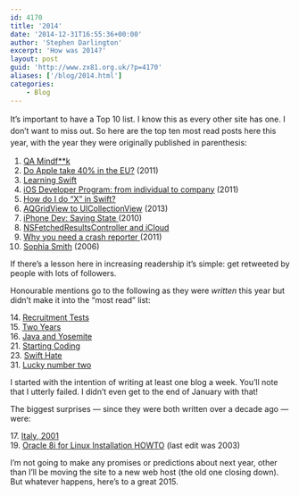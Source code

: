 ```yaml
---
id: 4170
title: '2014'
date: '2014-12-31T16:55:36+00:00'
author: 'Stephen Darlington'
excerpt: 'How was 2014?'
layout: post
guid: 'http://www.zx81.org.uk/?p=4170'
aliases: ['/blog/2014.html']
categories:
    - Blog
---
```


<span style="line-height: 1.5;">It’s important to have a Top 10 list. I know this as every other site has one. I don’t want to miss out. So here are the top ten most read posts here this year, with the year they were originally published in parenthesis:</span>

1. [QA Mindf\*\*k](http://www.zx81.org.uk/computing/opinion/qa-mindfk.html "QA Mindf**k")
2. [Do Apple take 40% in the EU?](http://www.zx81.org.uk/computing/opinion/do-apple-take-40-in-the-eu.html "Do Apple take 40% in the EU?") (2011)
3. [Learning Swift ](http://www.zx81.org.uk/computing/programming/learning-swift.html "Learning Swift")
4. [iOS Developer Program: from individual to company](http://www.zx81.org.uk/computing/opinion/ios-developer-program-from-individual-to-company.html "iOS Developer Program: from individual to company") (2011)
5. [How do I do “X” in Swift?](http://www.zx81.org.uk/computing/opinion/how-do-i-do-x-in-swift.html "How do I do “X” in Swift?")
6. [AQGridView to UICollectionView](http://www.zx81.org.uk/computing/opinion/aqgridview-to-uicollectionview.html "AQGridView to UICollectionView") (2013)
7. [iPhone Dev: Saving State ](http://www.zx81.org.uk/computing/software/iphone-dev-saving-state.html "iPhone Dev: Saving State")(2010)
8. [NSFetchedResultsController and iCloud](http://www.zx81.org.uk/computing/programming/nsfetchedresultscontroller-and-icloud.html "NSFetchedResultsController and iCloud")
9. [Why you need a crash reporter ](http://www.zx81.org.uk/computing/opinion/why-you-need-a-crash-reporter.html "Why you need a crash reporter")(2011)
10. [Sophia Smith](http://www.zx81.org.uk/photography/sophia-smith.html "Sophia Smith") (2006)

If there’s a lesson here in increasing readership it’s simple: get retweeted by people with lots of followers.

Honourable mentions go to the following as they were *written* this year but didn’t make it into the “most read” list:

14\. [Recruitment Tests](http://www.zx81.org.uk/computing/opinion/recruitment-tests.html "Recruitment Tests")  
15\. [Two Years](http://www.zx81.org.uk/blog/two-years.html "Two Years")  
16\. [Java and Yosemite](http://www.zx81.org.uk/computing/opinion/java-and-yosemite.html "Java and Yosemite")  
21\. [Starting Coding](http://www.zx81.org.uk/computing/opinion/starting-coding.html "Starting Coding")  
23\. [Swift Hate](http://www.zx81.org.uk/computing/opinion/swift-hate.html "Swift Hate")  
31\. [Lucky number two](http://www.zx81.org.uk/blog/lucky-number-two.html "Lucky Number Two")

I started with the intention of writing at least one blog a week. You’ll note that I utterly failed. I didn’t even get to the end of January with that!

The biggest surprises — since they were both written over a decade ago — were:

17\. [Italy, 2001](http://www.zx81.org.uk/travel/italy.html "Italy, 2001")  
19\. [Oracle 8i for Linux Installation HOWTO](http://www.zx81.org.uk/computing/oracle/oracle-howto/oracle-howto.html "Oracle 8i for Linux Installation HOWTO") (last edit was 2003)

I’m not going to make any promises or predictions about next year, other than I’ll be moving the site to a new web host (the old one closing down). But whatever happens, here’s to a great 2015.